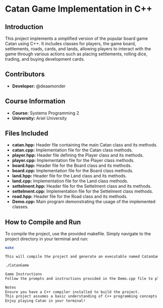 # Catan Game Implementation in C++

## Introduction
This project implements a simplified version of the popular board game Catan using C++. It includes classes for players, the game board, settlements, roads, cards, and lands, allowing players to interact with the game through various actions such as placing settlements, rolling dice, trading, and buying development cards.

## Contributors
- **Developer:** @deaamonder

## Course Information
- **Course:** Systems Programming 2
- **University:** Ariel University

## Files Included
- **catan.hpp:** Header file containing the main Catan class and its methods.
- **catan.cpp:** Implementation file for the Catan class methods.
- **player.hpp:** Header file defining the Player class and its methods.
- **player.cpp:** Implementation file for the Player class methods.
- **board.hpp:** Header file for the Board class and its methods.
- **board.cpp:** Implementation file for the Board class methods.
- **land.hpp:** Header file for the Land class and its methods.
- **land.cpp:** Implementation file for the Land class methods.
- **settelment.hpp:** Header file for the Settelment class and its methods.
- **settelment.cpp:** Implementation file for the Settelment class methods.
- **road.hpp:** Header file for the Road class and its methods.
- **Demo.cpp:** Main program demonstrating the usage of the implemented classes.

## How to Compile and Run
To compile the project, use the provided makefile. Simply navigate to the project directory in your terminal and run:
```bash
make

This will compile the project and generate an executable named CatanGame. To run the game, execute:

./CatanGame

Game Instructions
Follow the prompts and instructions provided in the Demo.cpp file to play the game. Each player takes turns placing settlements and roads, rolling dice, trading resources, and buying development cards. The game continues until one player reaches 10 points, at which point they are declared the winner.

Notes
Ensure you have a C++ compiler installed to build the project.
This project assumes a basic understanding of C++ programming concepts such as classes, inheritance, and standard library containers.
Enjoy playing Catan in your terminal!
